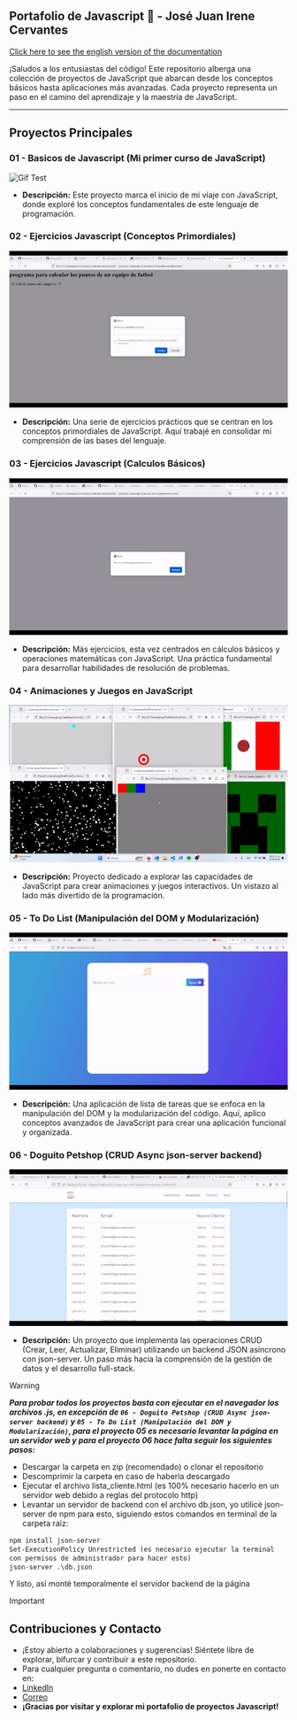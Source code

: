 ## Portafolio de Javascript 🚀 - José Juan Irene Cervantes
[Click here to see the english version of the documentation](README.md)

¡Saludos a los entusiastas del código! Este repositorio alberga una colección de proyectos de JavaScript que abarcan desde los conceptos básicos hasta aplicaciones más avanzadas. Cada proyecto representa un paso en el camino del aprendizaje y la maestría de JavaScript.

---

## Proyectos Principales

### 01 - Basicos de Javascript (Mi primer curso de JavaScript)

![Gif Test](gifs/js_basicos.gif)

- **Descripción:** Este proyecto marca el inicio de mi viaje con JavaScript, donde exploré los conceptos fundamentales de este lenguaje de programación.


### 02 - Ejercicios Javascript (Conceptos Primordiales)

![Gif Test](gifs/js_ejercicios.gif)

- **Descripción:** Una serie de ejercicios prácticos que se centran en los conceptos primordiales de JavaScript. Aquí trabajé en consolidar mi comprensión de las bases del lenguaje.


### 03 - Ejercicios Javascript (Calculos Básicos)

![Gif Test](gifs/js_calculos.gif)

- **Descripción:** Más ejercicios, esta vez centrados en cálculos básicos y operaciones matemáticas con JavaScript. Una práctica fundamental para desarrollar habilidades de resolución de problemas.


### 04 - Animaciones y Juegos en JavaScript

![Gif Test](gifs/js_animaciones.gif)

- **Descripción:** Proyecto dedicado a explorar las capacidades de JavaScript para crear animaciones y juegos interactivos. Un vistazo al lado más divertido de la programación.


### 05 - To Do List (Manipulación del DOM y Modularización)

![Gif Test](gifs/todo_list.gif)

- **Descripción:** Una aplicación de lista de tareas que se enfoca en la manipulación del DOM y la modularización del código. Aquí, aplico conceptos avanzados de JavaScript para crear una aplicación funcional y organizada.


### 06 - Doguito Petshop (CRUD Async json-server backend)

![Gif Test](gifs/doguitoCRUD.gif)

- **Descripción:** Un proyecto que implementa las operaciones CRUD (Crear, Leer, Actualizar, Eliminar) utilizando un backend JSON asíncrono con json-server. Un paso más hacia la comprensión de la gestión de datos y el desarrollo full-stack.

>[!WARNING]
> ***Para probar todos los proyectos basta con ejecutar en el navegador los archivos .js, en excepción de `06 - Doguito Petshop (CRUD Async json-server backend)` y `05 - To Do List (Manipulación del DOM y Modularización)`, para el proyecto 05 es necesario levantar la página en un servidor web y para el proyecto 06 hace falta seguir los siguientes pasos:***
>    - Descargar la carpeta en zip (recomendado) o clonar el repositorio
>    - Descomprimir la carpeta en caso de haberla descargado
>    - Ejecutar el archivo lista_cliente.html (es 100% necesario hacerlo en un servidor web debido a reglas del protocolo http)
>    - Levantar un servidor de backend con el archivo db.json, yo utilicé json-server de npm para esto, siguiendo estos comandos en terminal de la carpeta raíz:
~~~
npm install json-server
Set-ExecutionPolicy Unrestricted (es necesario ejecutar la terminal con permisos de administrador para hacer esto)
json-server .\db.json
~~~
Y listo, así monté temporalmente el servidor backend de la página

>[!IMPORTANT]
> ## Contribuciones y Contacto
> - ¡Estoy abierto a colaboraciones y sugerencias! Siéntete libre de explorar, bifurcar y contribuir a este repositorio.
> - Para cualquier pregunta o comentario, no dudes en ponerte en contacto en:
> - [LinkedIn](https://www.linkedin.com/in/jossjic/)
> - [Correo](mailto:jossjic_03@hotmail.com)
> - **¡Gracias por visitar y explorar mi portafolio de proyectos Javascript!**
